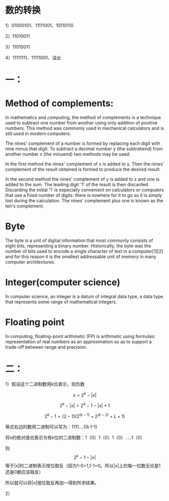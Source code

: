 # 数的转换   

1）01000101、11111001、10110110    

2）11010011      

3）11010011     

4）11111111、11111001、溢出    

# 一：

# Method of complements:   
 
 In mathematics and computing, the method of complements is a technique used to subtract one number from another using only addition of positive numbers. This method was commonly used in mechanical calculators and is still used in modern computers.       

The nines' complement of a number is formed by replacing each digit with nine minus that digit. To subtract a decimal number y (the subtrahend) from another number x (the minuend) two methods may be used:      

In the first method the nines' complement of x is added to y. Then the nines' complement of the result obtained is formed to produce the desired result.       

In the second method the nines' complement of y is added to x and one is added to the sum. The leading digit '1' of the result is then discarded. Discarding the initial '1' is especially convenient on calculators or computers that use a fixed number of digits: there is nowhere for it to go so it is simply lost during the calculation. The nines' complement plus one is known as the ten's complement.     

# Byte   

The byte is a unit of digital information that most commonly consists of eight bits, representing a binary number. Historically, the byte was the number of bits used to encode a single character of text in a computer[1][2] and for this reason it is the smallest addressable unit of memory in many computer architectures.

# Integer(computer science)   

In computer science, an integer is a datum of integral data type, a data type that represents some range of mathematical integers.   

# Floating point 

In computing, floating-point arithmetic (FP) is arithmetic using formulaic representation of real numbers as an approximation so as to support a trade-off between range and precision.     

# 二： 

1）假设这个二进制数用k位表示，则负数 
    
$$x = 2^k - |x|$$    

$$2^k - |x| = 2^k - 1 - |x| + 1$$
                             

$$2^k-1 = (2-1)(2^(k-1) + 2^(k-2) + L + 1)$$    

等式右边的数用二进制可以写为：1111....1(k个1)     

将x的绝对值也表示为有k位的二进制数：1（0）1（0）1（0）.....1（0）       

则
$$2^k - 1 - |x|$$
等于|x|的二进制表示按位取反（因为1-0=1,1-1=0。所以|x|上的每一位数无论是1还是0都应该取反）     

所以就可以将|x|按位取反再加一得到所求结果。    

2）



